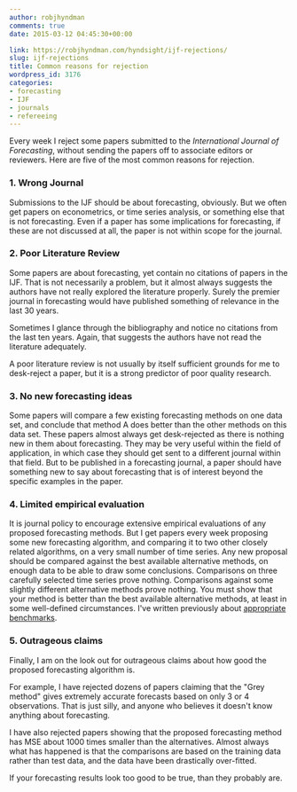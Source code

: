 ```yaml
---
author: robjhyndman
comments: true
date: 2015-03-12 04:45:30+00:00

link: https://robjhyndman.com/hyndsight/ijf-rejections/
slug: ijf-rejections
title: Common reasons for rejection
wordpress_id: 3176
categories:
- forecasting
- IJF
- journals
- refereeing
---
```


Every week I reject some papers submitted to the _International Journal of Forecasting_, without sending the papers off to associate editors or reviewers. Here are five of the most common reasons for rejection.<!-- more -->



### 1. Wrong Journal



Submissions to the IJF should be about forecasting, obviously. But we often get papers on econometrics, or time series analysis, or something else that is not forecasting. Even if a paper has some implications for forecasting, if these are not discussed at all, the paper is not within scope for the journal.



### 2. Poor Literature Review



Some papers are about forecasting, yet contain no citations of papers in the IJF. That is not necessarily a problem, but it almost always suggests the authors have not really explored the literature properly. Surely the premier journal in forecasting would have published something of relevance in the last 30 years.

Sometimes I glance through the bibliography and notice no citations from the last ten years. Again, that suggests the authors have not read the literature adequately.

A poor literature review is not usually by itself sufficient grounds for me to desk-reject a paper, but it is a strong predictor of poor quality research.



### 3. No new forecasting ideas



Some papers will compare a few existing forecasting methods on one data set, and conclude that method A does better than the other methods on this data set. These papers almost always get desk-rejected as there is nothing new in them about forecasting. They may be very useful within the field of application, in which case they should get sent to a different journal within that field. But to be published in a forecasting journal, a paper should have something new to say about forecasting that is of interest beyond the specific examples in the paper.



### 4. Limited empirical evaluation



It is journal policy to encourage extensive empirical evaluations of any proposed forecasting methods. But I get papers every week proposing some new forecasting algorithm, and comparing it to two other closely related algorithms, on a very small number of time series. Any new proposal should be compared against the best available alternative methods, on enough data to be able to draw some conclusions. Comparisons on three carefully selected time series prove nothing. Comparisons against some slightly different alternative methods prove nothing. You must show that your method is better than the best available alternative methods, at least in some well-defined circumstances. I've written previously about [appropriate benchmarks](https://robjhyndman.com/hyndsight/benchmarks/).



### 5. Outrageous claims



Finally, I am on the look out for outrageous claims about how good the proposed forecasting algorithm is.

For example, I have rejected dozens of papers claiming that the "Grey method" gives extremely accurate forecasts based on only 3 or 4 observations. That is just silly, and anyone who believes it doesn't know anything about forecasting.

I have also rejected papers showing that the proposed forecasting method has MSE about 1000 times smaller than the alternatives. Almost always what has happened is that the comparisons are based on the training data rather than test data, and the data have been drastically over-fitted.

If your forecasting results look too good to be true, than they probably are.
